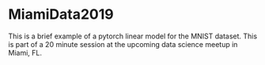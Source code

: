 # MiamiData2019
This is a brief example of a pytorch linear model for the MNIST dataset.   This is part of a 20 minute session at the upcoming data science meetup in Miami, FL.
